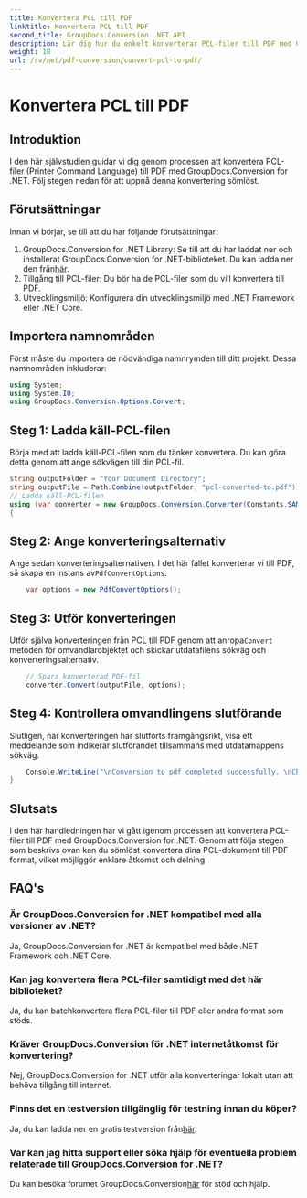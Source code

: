 ```yaml
---
title: Konvertera PCL till PDF
linktitle: Konvertera PCL till PDF
second_title: GroupDocs.Conversion .NET API
description: Lär dig hur du enkelt konverterar PCL-filer till PDF med GroupDocs.Conversion for .NET. Följ vår steg-för-steg-guide.
weight: 18
url: /sv/net/pdf-conversion/convert-pcl-to-pdf/
---
```


# Konvertera PCL till PDF

## Introduktion
I den här självstudien guidar vi dig genom processen att konvertera PCL-filer (Printer Command Language) till PDF med GroupDocs.Conversion for .NET. Följ stegen nedan för att uppnå denna konvertering sömlöst.
## Förutsättningar
Innan vi börjar, se till att du har följande förutsättningar:
1. GroupDocs.Conversion for .NET Library: Se till att du har laddat ner och installerat GroupDocs.Conversion for .NET-biblioteket. Du kan ladda ner den från[här](https://releases.groupdocs.com/conversion/net/).
2. Tillgång till PCL-filer: Du bör ha de PCL-filer som du vill konvertera till PDF.
3. Utvecklingsmiljö: Konfigurera din utvecklingsmiljö med .NET Framework eller .NET Core.

## Importera namnområden
Först måste du importera de nödvändiga namnrymden till ditt projekt. Dessa namnområden inkluderar:
```csharp
using System;
using System.IO;
using GroupDocs.Conversion.Options.Convert;
```
## Steg 1: Ladda käll-PCL-filen
Börja med att ladda käll-PCL-filen som du tänker konvertera. Du kan göra detta genom att ange sökvägen till din PCL-fil.
```csharp
string outputFolder = "Your Document Directory";
string outputFile = Path.Combine(outputFolder, "pcl-converted-to.pdf");
// Ladda käll-PCL-filen
using (var converter = new GroupDocs.Conversion.Converter(Constants.SAMPLE_PCL))
{
```
## Steg 2: Ange konverteringsalternativ
 Ange sedan konverteringsalternativen. I det här fallet konverterar vi till PDF, så skapa en instans av`PdfConvertOptions`.
```csharp
	var options = new PdfConvertOptions();
```
## Steg 3: Utför konverteringen
 Utför själva konverteringen från PCL till PDF genom att anropa`Convert` metoden för omvandlarobjektet och skickar utdatafilens sökväg och konverteringsalternativ.
```csharp
	// Spara konverterad PDF-fil
	converter.Convert(outputFile, options);
```
## Steg 4: Kontrollera omvandlingens slutförande
Slutligen, när konverteringen har slutförts framgångsrikt, visa ett meddelande som indikerar slutförandet tillsammans med utdatamappens sökväg.
```csharp
	Console.WriteLine("\nConversion to pdf completed successfully. \nCheck output in {0}", outputFolder);
}
```

## Slutsats
I den här handledningen har vi gått igenom processen att konvertera PCL-filer till PDF med GroupDocs.Conversion for .NET. Genom att följa stegen som beskrivs ovan kan du sömlöst konvertera dina PCL-dokument till PDF-format, vilket möjliggör enklare åtkomst och delning.
## FAQ's
### Är GroupDocs.Conversion for .NET kompatibel med alla versioner av .NET?
Ja, GroupDocs.Conversion for .NET är kompatibel med både .NET Framework och .NET Core.
### Kan jag konvertera flera PCL-filer samtidigt med det här biblioteket?
Ja, du kan batchkonvertera flera PCL-filer till PDF eller andra format som stöds.
### Kräver GroupDocs.Conversion för .NET internetåtkomst för konvertering?
Nej, GroupDocs.Conversion for .NET utför alla konverteringar lokalt utan att behöva tillgång till internet.
### Finns det en testversion tillgänglig för testning innan du köper?
 Ja, du kan ladda ner en gratis testversion från[här](https://releases.groupdocs.com/).
### Var kan jag hitta support eller söka hjälp för eventuella problem relaterade till GroupDocs.Conversion for .NET?
 Du kan besöka forumet GroupDocs.Conversion[här](https://forum.groupdocs.com/c/conversion/11) för stöd och hjälp.